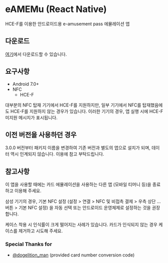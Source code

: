 # eAMEMu (React Native)
HCE-F를 이용한 안드로이드용 e-amusement pass 에뮬레이션 앱

## 다운로드

[여기](/releases/latest)에서 다운로드할 수 있습니다.

## 요구사항

* Android 7.0+
* NFC
  * HCE-F

대부분의 NFC 탑재 기기에서 HCE-F를 지원하지만, 일부 기기에서 NFC를 탑재했음에도 HCE-F를 지원하지 않는 경우가 있습니다. 이러한 기기의 경우, 앱 실행 시에 HCE-F 미지원 메시지가 표시됩니다.

## 이전 버전을 사용하던 경우

3.0.0 버전부터 패키지 이름을 변경하여 기존 버전과 별도의 앱으로 설치가 되며, 데이터 역시 인계되지 않습니다. 이용에 참고 부탁드립니다.


## 참고사항

이 앱을 사용할 때에는 카드 에뮬레이션을 사용하는 다른 앱 (모바일 티머니 등)을 종료하고 이용해 주세요.

삼성 기기의 경우, 기본 NFC 설정 (설정 > 연결 > NFC 및 비접촉 결제 > 우측 상단 ... 버튼 > 기본 NFC 설정) 을 자동 선택 또는 안드로이드 운영체제로 설정하는 것을 권장합니다.

케이스 착용 시 인식률이 크게 떨어지는 사례가 있습니다. 카드가 인식되지 않는 경우 케이스를 제거하고 시도해 주세요.


### Special Thanks for 
* [@dogelition_man](https://github.com/ledoge) (provided card number conversion code)
